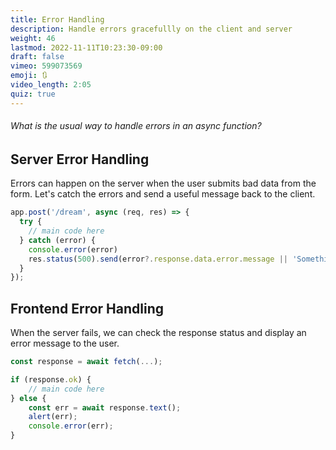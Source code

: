 ```yaml
---
title: Error Handling
description: Handle errors gracefullly on the client and server
weight: 46
lastmod: 2022-11-11T10:23:30-09:00
draft: false
vimeo: 599073569
emoji: 🔃
video_length: 2:05
quiz: true
---
```


<quiz-modal options="catch():try/catch:throw:just ignore errors" answer="disabled" prize="18">
  <h6>What is the usual way to handle errors in an async function?</h6>
</quiz-modal>

## Server Error Handling

Errors can happen on the server when the user submits bad data from the form. Let's catch the errors and send a useful message back to the client.

```js
app.post('/dream', async (req, res) => {
  try {
    // main code here
  } catch (error) {
    console.error(error)
    res.status(500).send(error?.response.data.error.message || 'Something went wrong');
  }
});
```

## Frontend Error Handling

When the server fails, we can check the response status and display an error message to the user.

```js
const response = await fetch(...);

if (response.ok) {
    // main code here
} else {
    const err = await response.text();
    alert(err);
    console.error(err);
}
```